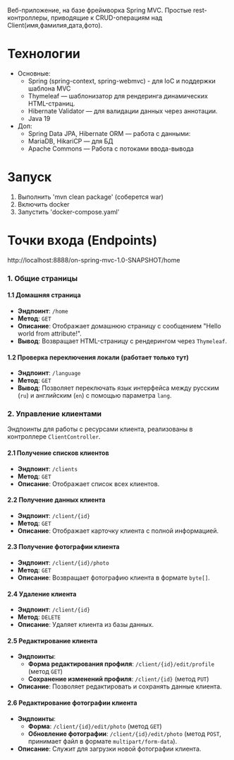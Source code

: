 Веб-приложение, на базе фреймворка Spring MVC.
Простые rest-контроллеры, приводящие к CRUD-операциям над Client(имя,фамилия,дата,фото).

# Технологии
* Основные:
  * Spring (spring-context, spring-webmvc) - для IoC и поддержки шаблона MVC 
  * Thymeleaf — шаблонизатор для рендеринга динамических HTML-страниц.
  * Hibernate Validator — для валидации данных через аннотации.
  * Java 19
* Доп:
  * Spring Data JPA, Hibernate ORM — работа с данными:
  * MariaDB, HikariCP — для БД
  * Apache Commons — Работа с потоками ввода-вывода
# Запуск
1) Выполнить 'mvn clean package' (соберется war)
2) Включить docker 
3) Запустить 'docker-compose.yaml'

# Точки входа (Endpoints)
http://localhost:8888/on-spring-mvc-1.0-SNAPSHOT/home


### 1. **Общие страницы**

#### 1.1 Домашняя страница
   - **Эндпоинт**: `/home`
   - **Метод**: `GET`
   - **Описание**: Отображает домашнюю страницу с сообщением "Hello world from attribute!".
   - **Вывод**: Возвращает HTML-страницу с рендерингом через `Thymeleaf`.

#### 1.2 Проверка переключения локали (работает только тут)
- **Эндпоинт**: `/language`
- **Метод**: `GET`
- **Вывод**: Позволяет переключать язык интерфейса между русским (`ru`) и английским (`en`) с помощью параметра `lang`.


### 2. **Управление клиентами**
Эндпоинты для работы с ресурсами клиента, реализованы в контроллере `ClientController`.

#### 2.1 Получение списков клиентов
- **Эндпоинт**: `/clients`
- **Метод**: `GET`
- **Описание**: Отображает список всех клиентов.

#### 2.2 Получение данных клиента
   - **Эндпоинт**: `/client/{id}`
   - **Метод**: `GET`
   - **Описание**: Отображает карточку клиента с полной информацией.

#### 2.3 Получение фотографии клиента
   - **Эндпоинт**: `/client/{id}/photo`
   - **Метод**: `GET`
   - **Описание**: Возвращает фотографию клиента в формате `byte[]`.

#### 2.4 Удаление клиента
   - **Эндпоинт**: `/client/{id}`
   - **Метод**: `DELETE`
   - **Описание**: Удаляет клиента из базы данных.

#### 2.5 Редактирование клиента
   - **Эндпоинты**:
     - **Форма редактирования профиля**: `/client/{id}/edit/profile` (метод `GET`)
     - **Сохранение изменений профиля**: `/client/{id}` (метод `PUT`)
   - **Описание**: Позволяет редактировать и сохранять данные клиента.

#### 2.6 Редактирование фотографии клиента
   - **Эндпоинты**:
     - **Форма**: `/client/{id}/edit/photo` (метод `GET`)
     - **Обновление фотографии**: `/client/{id}/edit/photo` (метод `POST`, принимает файл в формате `multipart/form-data`).
   - **Описание**: Служит для загрузки новой фотографии клиента.